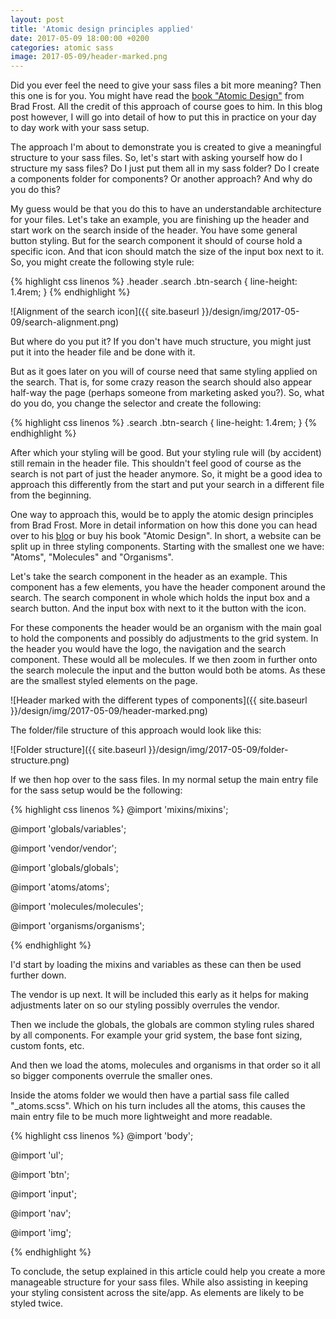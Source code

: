 ```yaml
---
layout: post
title: 'Atomic design principles applied'
date: 2017-05-09 18:00:00 +0200
categories: atomic sass
image: 2017-05-09/header-marked.png
---
```


Did you ever feel the need to give your sass files a bit more meaning? Then this one is for you. You might have read the [book "Atomic Design"](http://bradfrost.com/blog/post/atomic-web-design/) from Brad Frost. All the credit of this approach of course goes to him. In this blog post however, I will go into detail of how to put this in practice on your day to day work with your sass setup.

The approach I'm about to demonstrate you is created to give a meaningful structure to your sass files. So, let's start with asking yourself how do I structure my sass files? Do I just put them all in my sass folder? Do I create a components folder for components? Or another approach? And why do you do this?

My guess would be that you do this to have an understandable architecture for your files. Let's take an example, you are finishing up the header and start work on the search inside of the header. You have some general button styling. But for the search component it should of course hold a specific icon. And that icon should match the size of the input box next to it. So, you might create the following style rule:

{% highlight css linenos %}
.header .search .btn-search {
    line-height: 1.4rem;
}
{% endhighlight %}

![Alignment of the search icon]({{ site.baseurl }}/design/img/2017-05-09/search-alignment.png)

But where do you put it? If you don't have much structure, you might just put it into the header file and be done with it.

But as it goes later on you will of course need that same styling applied on the search. That is, for some crazy reason the search should also appear half-way the page (perhaps someone from marketing asked you?). So, what do you do, you change the selector and create the following:

{% highlight css linenos %}
.search .btn-search {
    line-height: 1.4rem;
}
{% endhighlight %}

After which your styling will be good. But your styling rule will (by accident) still remain in the header file. This shouldn't feel good of course as the search is not part of just the header anymore. So, it might be a good idea to approach this differently from the start and put your search in a different file from the beginning.

One way to approach this, would be to apply the atomic design principles from Brad Frost. More in detail information on how this done you can head over to his [blog](http://bradfrost.com/blog/post/atomic-web-design/) or buy his book "Atomic Design". In short, a website can be split up in three styling components. Starting with the smallest one we have: "Atoms", "Molecules" and "Organisms".

Let's take the search component in the header as an example. This component has a few elements, you have the header component around the search. The search component in whole which holds the input box and a search button. And the input box with next to it the button with the icon.

For these components the header would be an organism with the main goal to hold the components and possibly do adjustments to the grid system. In the header you would have the logo, the navigation and the search component. These would all be molecules. If we then zoom in further onto the search molecule the input and the button would both be atoms. As these are the smallest styled elements on the page.

![Header marked with the different types of components]({{ site.baseurl }}/design/img/2017-05-09/header-marked.png)

The folder/file structure of this approach would look like this:

![Folder structure]({{ site.baseurl }}/design/img/2017-05-09/folder-structure.png)

If we then hop over to the sass files. In my normal setup the main entry file for the sass setup would be the following:

{% highlight css linenos %}
@import 'mixins/mixins';

@import 'globals/variables';

@import 'vendor/vendor';

@import 'globals/globals';

@import 'atoms/atoms';

@import 'molecules/molecules';

@import 'organisms/organisms';

{% endhighlight %}

I'd start by loading the mixins and variables as these can then be used further down.

The vendor is up next. It will be included this early as it helps for making adjustments later on so our styling possibly overrules the vendor.

Then we include the globals, the globals are common styling rules shared by all components. For example your grid system, the base font sizing, custom fonts, etc.

And then we load the atoms, molecules and organisms in that order so it all so bigger components overrule the smaller ones.

Inside the atoms folder we would then have a partial sass file called "\_atoms.scss". Which on his turn includes all the atoms, this causes the main entry file to be much more lightweight and more readable.

{% highlight css linenos %}
@import 'body';

@import 'ul';

@import 'btn';

@import 'input';

@import 'nav';

@import 'img';

{% endhighlight %}

To conclude, the setup explained in this article could help you create a more manageable structure for your sass files. While also assisting in keeping your styling consistent across the site/app. As elements are likely to be styled twice.
